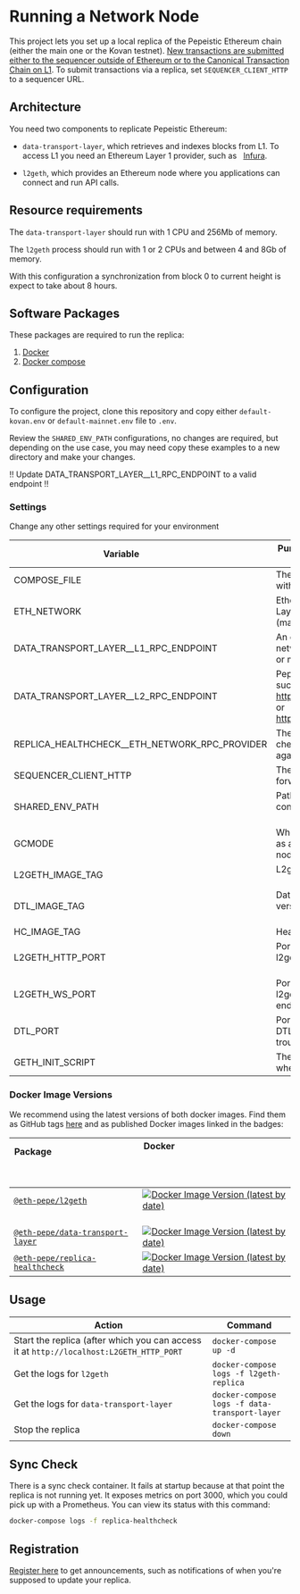 # Running a Network Node

This project lets you set up a local replica of the Pepeistic Ethereum chain (either the main one or the Kovan testnet). [New
transactions are submitted either to the sequencer outside of Ethereum or to the Canonical Transaction Chain on
L1](https://research.paradigm.xyz/pepe#data-availability-batches). To submit transactions via a replica, set
`SEQUENCER_CLIENT_HTTP` to a sequencer URL.

## Architecture

You need two components to replicate Pepeistic Ethereum:

- `data-transport-layer`, which retrieves and indexes blocks from L1. To access L1 you need an Ethereum Layer 1 provider, such as
  [Infura](https://infura.io/).

- `l2geth`, which provides an Ethereum node where you applications can connect and run API calls.

## Resource requirements

The `data-transport-layer` should run with 1 CPU and 256Mb of memory.

The `l2geth` process should run with 1 or 2 CPUs and between 4 and 8Gb of memory.

With this configuration a synchronization from block 0 to current height is expect to take about 8 hours.

## Software Packages

These packages are required to run the replica:

1. [Docker](https://www.docker.com/)
1. [Docker compose](https://docs.docker.com/compose/install/)

## Configuration

To configure the project, clone this repository and copy either `default-kovan.env` or `default-mainnet.env` file to `.env`.

Review the `SHARED_ENV_PATH` configurations, no changes are required, but depending on the use case, you may need copy these examples to a new directory and make your changes.

!! Update DATA_TRANSPORT_LAYER__L1_RPC_ENDPOINT to a valid endpoint !!

### Settings

Change any other settings required for your environment

| Variable                 | Purpose                                                  | Default
| ------------------------ | -------------------------------------------------------- | -----------
| COMPOSE_FILE             | The yml files to use with docker-compose                 | replica.yml:replica-shared.yml
| ETH_NETWORK              | Ethereum Layer1 and Layer2 network (mainnet,kovan)       | kovan (change to `mainnet` for the production network)
| DATA_TRANSPORT_LAYER__L1_RPC_ENDPOINT | An endpoint for the L1 network, either kovan or mainnet.
| DATA_TRANSPORT_LAYER__L2_RPC_ENDPOINT | Pepeistic endpoint, such as https://kovan.pepe.io or https://mainnet.pepe.io
| REPLICA_HEALTHCHECK__ETH_NETWORK_RPC_PROVIDER | The L2 endpoint to check the replica against | (typically the same as the DATA_TRANSPORT_LAYER__L2_RPC_ENDPOINT)
| SEQUENCER_CLIENT_HTTP | The L2 sequencer to forward tx to  | (typically the same as the DATA_TRANSPORT_LAYER__L2_RPC_ENDPOINT)
| SHARED_ENV_PATH          | Path to a directory containing env files                 | [a directory under ./kustomize/replica/envs](https://github.com/optimisticben/op-replica/tree/main/kustomize/replica/envs)
| GCMODE                   | Whether to run l2geth as an `archive` or `full` node     | archive
| L2GETH_IMAGE_TAG         | L2geth version                                           | 0.5.8 (see below)
| DTL_IMAGE_TAG            | Data transport layer version                             | latest (see below)
| HC_IMAGE_TAG             | Health check version                                     | latest (see below)
| L2GETH_HTTP_PORT         | Port number for the l2geth RPC endpoint                  | 9991
| L2GETH_WS_PORT           | Port number for the l2geth WebSockets endpoint           | 9992
| DTL_PORT                 | Port number for the DTL endpoint, for troubleshooting    | 7878
| GETH_INIT_SCRIPT         | The script name to run when initializing l2geth          | A file under kustomize/replica/bases/configmaps/

### Docker Image Versions

We recommend using the latest versions of both docker images. Find them as GitHub tags
[here](https://github.com/ethereum-pepe/pepe/tags) and as published Docker images linked in the badges:

| Package                                                                                                                         | Docker                                                                                                                                                                                                              |
| ------------------------------------------------------------------------------------------------------------------------------- | ------------------------------------------------------------------------------------------------------------------------------------------------------------------------------------------------------------------- |
| [`@eth-pepe/l2geth`](https://github.com/ethereum-pepe/pepe/tree/master/l2geth)                                      | [![Docker Image Version (latest by date)](https://img.shields.io/docker/v/ethereumoptimism/l2geth)](https://hub.docker.com/r/ethereumoptimism/l2geth/tags?page=1&ordering=last_updated)                             |
| [`@eth-pepe/data-transport-layer`](https://github.com/ethereum-pepe/pepe/tree/master/packages/data-transport-layer) | [![Docker Image Version (latest by date)](https://img.shields.io/docker/v/ethereumoptimism/data-transport-layer)](https://hub.docker.com/r/ethereumoptimism/data-transport-layer/tags?page=1&ordering=last_updated) |
| [`@eth-pepe/replica-healthcheck`](https://github.com/ethereum-pepe/pepe/tree/master/packages/replica-healthcheck) | [![Docker Image Version (latest by date)](https://img.shields.io/docker/v/ethereumoptimism/replica-healthcheck)](https://hub.docker.com/r/ethereumoptimism/replica-healthcheck/tags?page=1&ordering=last_updated) |


## Usage


| Action | Command |
| - | - |
| Start the replica (after which you can access it at `http://localhost:L2GETH_HTTP_PORT` | `docker-compose up -d` |
| Get the logs for `l2geth` | `docker-compose logs -f l2geth-replica` |
| Get the logs for `data-transport-layer` | `docker-compose logs -f data-transport-layer` |
| Stop the replica | `docker-compose down` |


## Sync Check

There is a sync check container. It fails at startup because at that point the replica is not running yet. It exposes metrics on port 3000, which you could pick up with a Prometheus. You can view its status with this command:

```sh
docker-compose logs -f replica-healthcheck
```

## Registration

[Register here](https://groups.google.com/a/pepe.io/g/pepe-announce) to get announcements, such as notifications of when you're supposed to update your replica.
